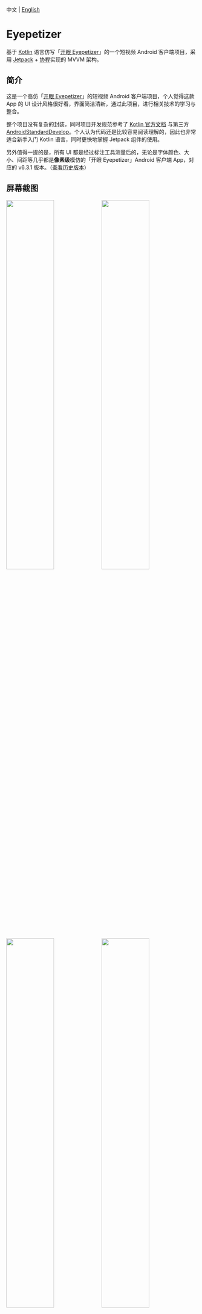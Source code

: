 中文 | [English](README-en.md)

# Eyepetizer
基于 [Kotlin][1] 语言仿写「[开眼 Eyepetizer][2]」的一个短视频 Android 客户端项目，采用 [Jetpack][3] + [协程][30]实现的 MVVM 架构。

## 简介
这是一个高仿「[开眼 Eyepetizer][2]」的短视频 Android 客户端项目，个人觉得这款 App 的 UI 设计风格很好看，界面简洁清新，通过此项目，进行相关技术的学习与整合。

整个项目没有复杂的封装，同时项目开发规范参考了 [Kotlin 官方文档][4] 与第三方 [AndroidStandardDevelop][5]。个人认为代码还是比较容易阅读理解的，因此也非常适合新手入门 Kotlin 语言，同时更快地掌握 Jetpack 组件的使用。

另外值得一提的是，所有 UI 都是经过标注工具测量后的，无论是字体颜色、大小、间距等几乎都是**像素级**模仿的「开眼 Eyepetizer」Android 客户端 App，对应的 v6.3.1 版本。（[查看历史版本][31]）

## 屏幕截图
<img src="screenshots/snapshot1.png" width="50%"/><img src="screenshots/snapshot2.png" width="50%"/>
<img src="screenshots/snapshot3.png" width="50%"/><img src="screenshots/snapshot4.png" width="50%"/>
<img src="screenshots/snapshot5.png" width="50%"/><img src="screenshots/snapshot6.png" width="50%"/>
<img src="screenshots/snapshot7.png" width="50%"/><img src="screenshots/snapshot8.png" width="50%"/>
<img src="screenshots/snapshot10.png" width="50%"/><img src="screenshots/snapshot11.png" width="50%"/>
<br></br>
<img src="screenshots/snapshot12.png"/>
<br></br>
<img src="screenshots/snapshot9.png" width="50%"/><img src="screenshots/snapshot13.png" width="50%"/>
<br></br>

图片加载不出来？附上[博客地址][6]
<br></br>

## 下载体验
- 扫描二维码安装：<br></br>
   <a href="https://www.pgyer.com/eyepetizer"><img src="eyepetizer.png"/></a>

- [点击下载 eyepetizer.apk][7]

## 主要功能
- 观看优质高清短视频与评论。
- 浏览社区图文与视频创作。
- 查看每日新鲜资讯与热搜关键词。
- 分享精彩短视频与新鲜资讯等。

## 使用工具
- [Vector Asset Studio][8] 图标制作
- [iconfont][9] 图标/设计
- [Postman][10] API 调试工具
- [Charles][11] API 数据抓包
- [PxCook][12] 标注工具
- [开发助手][13] 反编译应用、提取应用 Apk 等

## 更新日志
#### Version 1.0.1 ####
*2021-04-27*
* 更新：项目依赖库升级、代码优化、布局属性优化。
* 更新：kotlin-android-extensions 插件迁移到视图绑定。
* 更新：替换 SharedPreferences、Retrofit 自带扩展函数。
* 修复：加载字体资源导致的页面卡顿问题。
* 修复：登录页底部文字显示不全问题。

#### Version 1.0.0 ####
*2020-06-21*
* 首次发布版本。

## 关于我
- RealName : 殷志威
- NickName : vipyinzhiwei
- WeChat : vipyinzhiwei
- Email : <vipyinzhiwei@gmail.com>
- Blog : <https://www.vipyinzhiwei.com>

## 鼓励
通过这个项目希望能够帮助大家更好地学习 Jetpack 与 MVVM 架构。如果你喜欢 Eyepetizer 的设计，感觉本项目的源代码对你的学习有所帮助，可以点右上角 **"Star"** 支持一下，谢谢！^_^

## 致谢
- [Retrofit][14] 网络请求框架封装
- [Glide][15] 图片加载
- [OkHttp][16] 网络请求
- [Gson][17] Gson 解析
- [Glide Transformations][18] 图像转换
- [Eventbus][19] 事件总线
- [Permissionx][20] 动态请求权限封装
- [FlycoTabLayout][21] TabLayout封装
- [SmartRefreshLayout][22] 下拉刷新框架
- [BannerViewPager][23] Banner轮播图
- [Immersionbar][24] 状态栏管理
- [PhotoView][25] 支持手势缩放图片
- [Circleimageview][26] 圆形图像
- [GSYVideoPlayer][27] 视频播放器
- [VasSonic][28] 提升H5首屏加载速度
- [Leakcanary][29] 内存泄漏检测
- [Kotlinx Coroutines][30] 简化代码管理后台线程与回调


## License

**所有数据来源于开眼，仅供学习和交流使用，严禁用于任何商业用途，原作公司拥有所有权利。**

```
Copyright (c) 2020. vipyinzhiwei <vipyinzhiwei@gmail.com>

Licensed under the Apache License, Version 2.0 (the "License");
you may not use this file except in compliance with the License.
You may obtain a copy of the License at

    http://www.apache.org/licenses/LICENSE-2.0

Unless required by applicable law or agreed to in writing, software
distributed under the License is distributed on an "AS IS" BASIS,
WITHOUT WARRANTIES OR CONDITIONS OF ANY KIND, either express or implied.
See the License for the specific language governing permissions and
limitations under the License.
```

[1]:https://kotlinlang.org
[2]:https://www.kaiyanapp.com
[3]:https://developer.android.com/jetpack
[4]:https://www.kotlincn.net/docs/reference/coding-conventions.html
[5]:https://github.com/Blankj/AndroidStandardDevelop
[6]:https://www.vipyinzhiwei.com/2020/06/19/pager05/#more
[7]:https://github.com/VIPyinzhiwei/Eyepetizer/raw/master/eyepetizer.apk
[8]:https://developer.android.com/studio/write/vector-asset-studio?hl=zh-cn
[9]:https://www.iconfont.cn
[10]:https://www.postman.com
[11]:https://www.charlesproxy.com
[12]:https://www.fancynode.com.cn/pxcook
[13]:https://github.com/Trinea/android-open-project/issues/314
[14]:https://github.com/square/retrofit
[15]:https://github.com/bumptech/glide
[16]:https://github.com/square/okhttp
[17]:https://github.com/google/gson
[18]:https://github.com/wasabeef/glide-transformations
[19]:https://github.com/greenrobot/EventBus
[20]:https://github.com/guolindev/PermissionX
[21]:https://github.com/H07000223/FlycoTabLayout
[22]:https://github.com/scwang90/SmartRefreshLayout
[23]:https://github.com/zhpanvip/BannerViewPager
[24]:https://github.com/gyf-dev/ImmersionBar
[25]:https://github.com/chrisbanes/PhotoView
[26]:https://github.com/hdodenhof/CircleImageView
[27]:https://github.com/CarGuo/GSYVideoPlayer
[28]:https://github.com/Tencent/VasSonic
[29]:https://github.com/square/leakcanary
[30]:https://github.com/Kotlin/kotlinx.coroutines
[31]:https://www.wandoujia.com/apps/6619883/history
